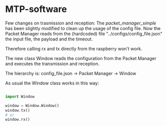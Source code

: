 # MTP-software

Few changes on trasmission and reception:
The *packet_manager_simple* has been slightly modified to clean up the usage of the config file.
Now the Packet Manager reads from the (hardcoded) file "../configs/config_file.json" the input file, the payload and the timeout.

Therefore calling rx and tx directly from the raspberry won't work.

The new class Window reads the configuration from the Packet Manager and executes the transmission and reception.

The hierarchy is: config_file.json -> Packet Manager -> Window

As usual the Window class works in this way:

```python

import Window

window = Window.Window()
window.tx()
# or
window.rx()
```
